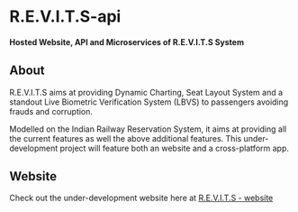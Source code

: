 # R.E.V.I.T.S-api
#### Hosted Website, API and Microservices  of R.E.V.I.T.S System



## About
R.E.V.I.T.S aims at providing Dynamic Charting, Seat Layout System and a standout Live Biometric Verification System (LBVS) to passengers avoiding frauds and corruption.

Modelled on the Indian Railway Reservation System, it aims at providing all the current features as well the above additional features.
This under-development project will feature both an website and a cross-platform app.

## Website
Check out the under-development website here at [R.E.V.I.T.S - website](https://ticketchecker-d4f79.firebaseapp.com/)
